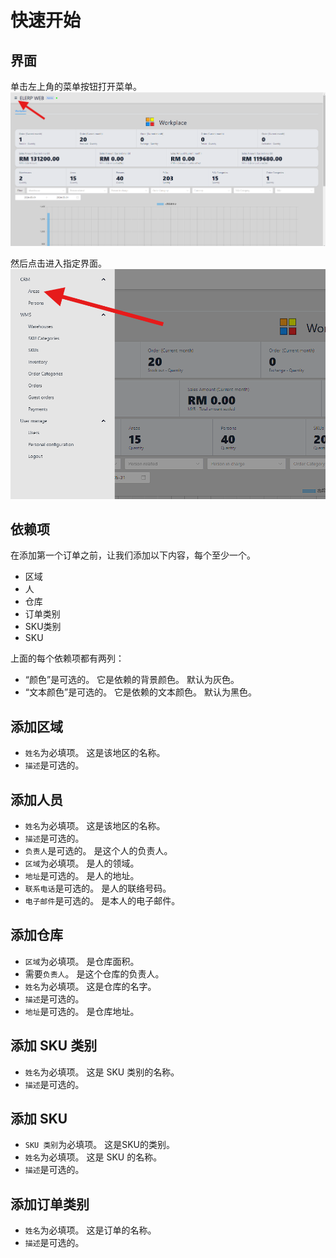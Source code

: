 # 快速开始
## 界面
单击左上角的菜单按钮打开菜单。
![Click Menu](../../assets/click-menu.png)

然后点击进入指定界面。
![Interfaces](../../assets/interfaces.png)

## 依赖项
在添加第一个订单之前，让我们添加以下内容，每个至少一个。
- 区域
- 人
- 仓库
- 订单类别
- SKU类别
- SKU

上面的每个依赖项都有两列：
- “颜色”是可选的。 它是依赖的背景颜色。 默认为灰色。
- “文本颜色”是可选的。 它是依赖的文本颜色。 默认为黑色。

## 添加区域
- `姓名`为必填项。 这是该地区的名称。
- `描述`是可选的。

## 添加人员
- `姓名`为必填项。 这是该地区的名称。
- `描述`是可选的。
- `负责人`是可选的。 是这个人的负责人。
- `区域`为必填项。 是人的领域。
- `地址`是可选的。 是人的地址。
- `联系电话`是可选的。 是人的联络号码。
- `电子邮件`是可选的。 是本人的电子邮件。

## 添加仓库
- `区域`为必填项。 是仓库面积。
- 需要`负责人`。 是这个仓库的负责人。
- `姓名`为必填项。 这是仓库的名字。
- `描述`是可选的。
- `地址`是可选的。 是仓库地址。

## 添加 SKU 类别
- `姓名`为必填项。 这是 SKU 类别的名称。
- `描述`是可选的。

## 添加 SKU
- `SKU 类别`为必填项。 这是SKU的类别。
- `姓名`为必填项。 这是 SKU 的名称。
- `描述`是可选的。

## 添加订单类别
- `姓名`为必填项。 这是订单的名称。
- `描述`是可选的。